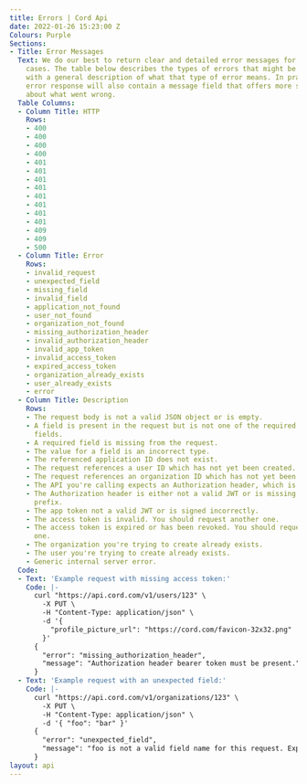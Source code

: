 ```yaml
---
title: Errors | Cord Api
date: 2022-01-26 15:23:00 Z
Colours: Purple
Sections:
- Title: Error Messages
  Text: We do our best to return clear and detailed error messages for various error
    cases. The table below describes the types of errors that might be returned, along
    with a general description of what that type of error means. In practice, the
    error response will also contain a message field that offers more specific information
    about what went wrong.
  Table Columns:
  - Column Title: HTTP
    Rows:
    - 400
    - 400
    - 400
    - 400
    - 401
    - 401
    - 401
    - 401
    - 401
    - 401
    - 401
    - 401
    - 409
    - 409
    - 500
  - Column Title: Error
    Rows:
    - invalid_request
    - unexpected_field
    - missing_field
    - invalid_field
    - application_not_found
    - user_not_found
    - organization_not_found
    - missing_authorization_header
    - invalid_authorization_header
    - invalid_app_token
    - invalid_access_token
    - expired_access_token
    - organization_already_exists
    - user_already_exists
    - error
  - Column Title: Description
    Rows:
    - The request body is not a valid JSON object or is empty.
    - A field is present in the request but is not one of the required or optional
      fields.
    - A required field is missing from the request.
    - The value for a field is an incorrect type.
    - The referenced application ID does not exist.
    - The request references a user ID which has not yet been created.
    - The request references an organization ID which has not yet been created.
    - The API you're calling expects an Authorization header, which is missing.
    - The Authorization header is either not a valid JWT or is missing the Bearer
      prefix.
    - The app token not a valid JWT or is signed incorrectly.
    - The access token is invalid. You should request another one.
    - The access token is expired or has been revoked. You should request another
      one.
    - The organization you're trying to create already exists.
    - The user you're trying to create already exists.
    - Generic internal server error.
  Code:
  - Text: 'Example request with missing access token:'
    Code: |-
      curl "https://api.cord.com/v1/users/123" \
        -X PUT \
        -H "Content-Type: application/json" \
        -d '{
          "profile_picture_url": "https://cord.com/favicon-32x32.png"
        }'
      {
        "error": "missing_authorization_header",
        "message": "Authorization header bearer token must be present."
      }
  - Text: 'Example request with an unexpected field:'
    Code: |-
      curl "https://api.cord.com/v1/organizations/123" \
        -X PUT \
        -H "Content-Type: application/json" \
        -d '{ "foo": "bar" }'
      {
        "error": "unexpected_field",
        "message": "foo is not a valid field name for this request. Expected 3 optional fields: name, status and members."
      }
layout: api
---
```


